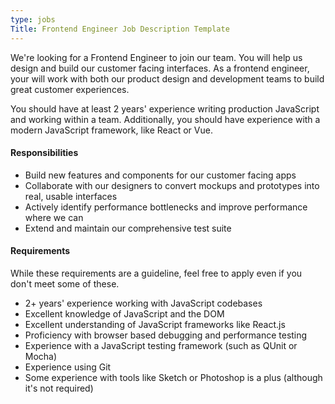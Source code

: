 ```yaml
---
type: jobs
Title: Frontend Engineer Job Description Template
---
```


We're looking for a Frontend Engineer to join our team. You will help us design and build our customer facing interfaces. As a frontend engineer, your will work with both our product design and development teams to build great customer experiences.

You should have at least 2 years' experience writing production JavaScript and working within a team. Additionally, you should have experience with a modern JavaScript framework, like React or Vue.

#### Responsibilities
 * Build new features and components for our customer facing apps
 * Collaborate with our designers to convert mockups and prototypes into real, usable interfaces
 * Actively identify performance bottlenecks and improve performance where we can
 * Extend and maintain our comprehensive test suite

#### Requirements
While these requirements are a guideline, feel free to apply even if you don't meet some of these.

 * 2+ years' experience working with JavaScript codebases
 * Excellent knowledge of JavaScript and the DOM
 * Excellent understanding of JavaScript frameworks like React.js
 * Proficiency with browser based debugging and performance testing
 * Experience with a JavaScript testing framework (such as QUnit or Mocha)
 * Experience using Git
 * Some experience with tools like Sketch or Photoshop is a plus (although it's not required)
